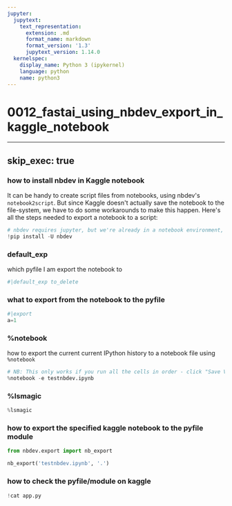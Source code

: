 ```yaml
---
jupyter:
  jupytext:
    text_representation:
      extension: .md
      format_name: markdown
      format_version: '1.3'
      jupytext_version: 1.14.0
  kernelspec:
    display_name: Python 3 (ipykernel)
    language: python
    name: python3
---
```


# 0012_fastai_using_nbdev_export_in_kaggle_notebook

<!-- #raw -->
---
skip_exec: true
---
<!-- #endraw -->

### how to install nbdev in Kaggle notebook


It can be handy to create script files from notebooks, using nbdev's `notebook2script`. But since Kaggle doesn't actually save the notebook to the file-system, we have to do some workarounds to make this happen. Here's all the steps needed to export a notebook to a script:

```python
# nbdev requires jupyter, but we're already in a notebook environment, so we can install without dependencies
!pip install -U nbdev
```

### default_exp 
which pyfile I am export the notebook to

```python
#|default_exp to_delete
```

### what to export from the notebook to the pyfile 

```python
#|export
a=1
```

### %notebook
how to export the current current IPython history to a notebook file using `%notebook`

```python
# NB: This only works if you run all the cells in order - click "Save Version" to do this automatically
%notebook -e testnbdev.ipynb
```

### %lsmagic

```python
%lsmagic
```

### how to export the specified kaggle notebook to the pyfile module

```python
from nbdev.export import nb_export
```

```python
nb_export('testnbdev.ipynb', '.')
```

### how to check the pyfile/module on kaggle

```python
!cat app.py
```
